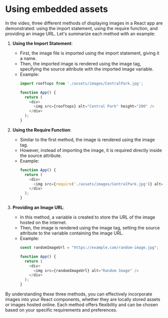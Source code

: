 # Using embedded assets

In the video, three different methods of displaying images in a React app are demonstrated: using the import statement, using the require function, and providing an image URL. Let's summarize each method with an example:

1. **Using the Import Statement**:
   - First, the image file is imported using the import statement, giving it a name.
   - Then, the imported image is rendered using the image tag, specifying the source attribute with the imported image variable.
   - Example:
     ```javascript
     import rooftops from './assets/images/CentralPark.jpg';

     function App() {
       return (
         <div>
           <img src={rooftops} alt="Central Park" height="200" />
         </div>
       );
     }
     ```

2. **Using the Require Function**:
   - Similar to the first method, the image is rendered using the image tag.
   - However, instead of importing the image, it is required directly inside the source attribute.
   - Example:
     ```javascript
     function App() {
       return (
         <div>
           <img src={require('./assets/images/CentralPark.jpg')} alt="Central Park" height="200" />
         </div>
       );
     }
     ```

3. **Providing an Image URL**:
   - In this method, a variable is created to store the URL of the image hosted on the internet.
   - Then, the image is rendered using the image tag, setting the source attribute to the variable containing the image URL.
   - Example:
     ```javascript
     const randomImageUrl = "https://example.com/random-image.jpg";

     function App() {
       return (
         <div>
           <img src={randomImageUrl} alt="Random Image" />
         </div>
       );
     }
     ```

By understanding these three methods, you can effectively incorporate images into your React components, whether they are locally stored assets or images hosted online. Each method offers flexibility and can be chosen based on your specific requirements and preferences.
